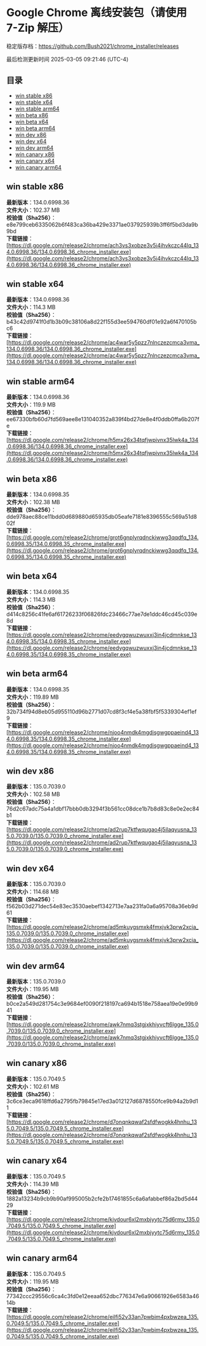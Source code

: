 # Google Chrome 离线安装包（请使用 7-Zip 解压）
稳定版存档：<https://github.com/Bush2021/chrome_installer/releases>

最后检测更新时间
2025-03-05 09:21:46 (UTC-4)

## 目录
* [win stable x86](https://github.com/Bush2021/chrome_installer?tab=readme-ov-file#win-stable-x86)
* [win stable x64](https://github.com/Bush2021/chrome_installer?tab=readme-ov-file#win-stable-x64)
* [win stable arm64](https://github.com/Bush2021/chrome_installer?tab=readme-ov-file#win-stable-arm64)
* [win beta x86](https://github.com/Bush2021/chrome_installer?tab=readme-ov-file#win-beta-x86)
* [win beta x64](https://github.com/Bush2021/chrome_installer?tab=readme-ov-file#win-beta-x64)
* [win beta arm64](https://github.com/Bush2021/chrome_installer?tab=readme-ov-file#win-beta-arm64)
* [win dev x86](https://github.com/Bush2021/chrome_installer?tab=readme-ov-file#win-dev-x86)
* [win dev x64](https://github.com/Bush2021/chrome_installer?tab=readme-ov-file#win-dev-x64)
* [win dev arm64](https://github.com/Bush2021/chrome_installer?tab=readme-ov-file#win-dev-arm64)
* [win canary x86](https://github.com/Bush2021/chrome_installer?tab=readme-ov-file#win-canary-x86)
* [win canary x64](https://github.com/Bush2021/chrome_installer?tab=readme-ov-file#win-canary-x64)
* [win canary arm64](https://github.com/Bush2021/chrome_installer?tab=readme-ov-file#win-canary-arm64)

## win stable x86
**最新版本**：134.0.6998.36  
**文件大小**：102.37 MB  
**校验值（Sha256）**：e8e799ceb6335062b6f483ca36ba429e3371ae037925939b3ff6f5bd3da9b9bd  
**下载链接**：[https://dl.google.com/release2/chrome/ach3vs3xobze3v5i4ihvkczc44lq_134.0.6998.36/134.0.6998.36_chrome_installer.exe](https://dl.google.com/release2/chrome/ach3vs3xobze3v5i4ihvkczc44lq_134.0.6998.36/134.0.6998.36_chrome_installer.exe)  

## win stable x64
**最新版本**：134.0.6998.36  
**文件大小**：114.3 MB  
**校验值（Sha256）**：b43c42d9741f0d1b3b09c38106a8d22f155d3ee594760df01e92a6f470105bc6  
**下载链接**：[https://dl.google.com/release2/chrome/ac4war5y5pzz7nlnczezcmca3vma_134.0.6998.36/134.0.6998.36_chrome_installer.exe](https://dl.google.com/release2/chrome/ac4war5y5pzz7nlnczezcmca3vma_134.0.6998.36/134.0.6998.36_chrome_installer.exe)  

## win stable arm64
**最新版本**：134.0.6998.36  
**文件大小**：119.9 MB  
**校验值（Sha256）**：ee67330bfb60d7fd569aee8e131040352a839f4bd27de8e4f0ddb0ffa6b207fe  
**下载链接**：[https://dl.google.com/release2/chrome/h5mx26x34tqfjwpivnx35lwk4a_134.0.6998.36/134.0.6998.36_chrome_installer.exe](https://dl.google.com/release2/chrome/h5mx26x34tqfjwpivnx35lwk4a_134.0.6998.36/134.0.6998.36_chrome_installer.exe)  

## win beta x86
**最新版本**：134.0.6998.35  
**文件大小**：102.38 MB  
**校验值（Sha256）**：dde978aec88ce11bdd0d689880d65935db05eafe7181e8396555c569a51d802f  
**下载链接**：[https://dl.google.com/release2/chrome/grot6gnplyrqdnckiwwg3qqdfq_134.0.6998.35/134.0.6998.35_chrome_installer.exe](https://dl.google.com/release2/chrome/grot6gnplyrqdnckiwwg3qqdfq_134.0.6998.35/134.0.6998.35_chrome_installer.exe)  

## win beta x64
**最新版本**：134.0.6998.35  
**文件大小**：114.3 MB  
**校验值（Sha256）**：d414c8256c41fe6af61726233f06826fdc23466c77ae7de1ddc46cd45c039e8d  
**下载链接**：[https://dl.google.com/release2/chrome/eedvgqwuzwuxxj3in4jcdmnkse_134.0.6998.35/134.0.6998.35_chrome_installer.exe](https://dl.google.com/release2/chrome/eedvgqwuzwuxxj3in4jcdmnkse_134.0.6998.35/134.0.6998.35_chrome_installer.exe)  

## win beta arm64
**最新版本**：134.0.6998.35  
**文件大小**：119.89 MB  
**校验值（Sha256）**：32b734f94d8eb05d955110d96b2771d07cd8f3cf4e5a38fbf5f5339304ef1ef9  
**下载链接**：[https://dl.google.com/release2/chrome/njoo4nmdk4mgdisgwgppaeind4_134.0.6998.35/134.0.6998.35_chrome_installer.exe](https://dl.google.com/release2/chrome/njoo4nmdk4mgdisgwgppaeind4_134.0.6998.35/134.0.6998.35_chrome_installer.exe)  

## win dev x86
**最新版本**：135.0.7039.0  
**文件大小**：102.58 MB  
**校验值（Sha256）**：76d2c67adc75a4a1dbf17bbb0db3294f3b561cc08dce1b7b8d83c8e0e2ec84b1  
**下载链接**：[https://dl.google.com/release2/chrome/ad2rup7ktfwqugao4j5ilaqyusna_135.0.7039.0/135.0.7039.0_chrome_installer.exe](https://dl.google.com/release2/chrome/ad2rup7ktfwqugao4j5ilaqyusna_135.0.7039.0/135.0.7039.0_chrome_installer.exe)  

## win dev x64
**最新版本**：135.0.7039.0  
**文件大小**：114.68 MB  
**校验值（Sha256）**：f562b03d271dec54e83ec3530aebef1342713e7aa231fa0a6a95708a36eb9d61  
**下载链接**：[https://dl.google.com/release2/chrome/ad5mkuygsmxk4fmxjvk3prw2xcia_135.0.7039.0/135.0.7039.0_chrome_installer.exe](https://dl.google.com/release2/chrome/ad5mkuygsmxk4fmxjvk3prw2xcia_135.0.7039.0/135.0.7039.0_chrome_installer.exe)  

## win dev arm64
**最新版本**：135.0.7039.0  
**文件大小**：119.95 MB  
**校验值（Sha256）**：b0ce2a549d281754c3e9684ef0090f218197ca694b1518e758aea19e0e99b941  
**下载链接**：[https://dl.google.com/release2/chrome/awk7nmq3stgjxkhiyvcft6lgge_135.0.7039.0/135.0.7039.0_chrome_installer.exe](https://dl.google.com/release2/chrome/awk7nmq3stgjxkhiyvcft6lgge_135.0.7039.0/135.0.7039.0_chrome_installer.exe)  

## win canary x86
**最新版本**：135.0.7049.5  
**文件大小**：102.61 MB  
**校验值（Sha256）**：3c6ce3eca9618ffd6a2795fb79845e17ed3a012127d6878550fce9b94a2b9d11  
**下载链接**：[https://dl.google.com/release2/chrome/d7onqnkqwaf2sfdfwogkk4hnhu_135.0.7049.5/135.0.7049.5_chrome_installer.exe](https://dl.google.com/release2/chrome/d7onqnkqwaf2sfdfwogkk4hnhu_135.0.7049.5/135.0.7049.5_chrome_installer.exe)  

## win canary x64
**最新版本**：135.0.7049.5  
**文件大小**：114.39 MB  
**校验值（Sha256）**：1882a13234b9cb9b90af995005b2cfe2b17461855c6a6afabbef86a2bd5d4429  
**下载链接**：[https://dl.google.com/release2/chrome/kjvdour6xl2mxbjyytc75d6rmy_135.0.7049.5/135.0.7049.5_chrome_installer.exe](https://dl.google.com/release2/chrome/kjvdour6xl2mxbjyytc75d6rmy_135.0.7049.5/135.0.7049.5_chrome_installer.exe)  

## win canary arm64
**最新版本**：135.0.7049.5  
**文件大小**：119.95 MB  
**校验值（Sha256）**：77342ccc29556c6ca4c3fd0e12eeaa652dbc776347e6a90661926e6583a4614b  
**下载链接**：[https://dl.google.com/release2/chrome/eilfi52v33an7pwbim4pxbwzea_135.0.7049.5/135.0.7049.5_chrome_installer.exe](https://dl.google.com/release2/chrome/eilfi52v33an7pwbim4pxbwzea_135.0.7049.5/135.0.7049.5_chrome_installer.exe)  

